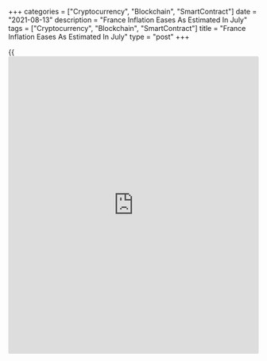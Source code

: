+++
categories = ["Cryptocurrency", "Blockchain", "SmartContract"]
date = "2021-08-13"
description = "France Inflation Eases As Estimated In July"
tags = ["Cryptocurrency", "Blockchain", "SmartContract"]
title = "France Inflation Eases As Estimated In July"
type = "post"
+++

{{<iframe id="large-banner" src="https://www.bounty.group/#slide=28.0" width="100%" height="600" scrolling="no" style="border: 0px solid rgb(216, 221, 230); border-radius: 3px;">}}

France consumer price inflation eased in July, as initially estimated,
provisional data from the statistical office Insee showed on Friday.

Consumer price inflation eased to 1.2 percent in July from 1.5 percent
in the previous month, as estimated.

Similarly, harmonized inflation eased to 1.5 percent in July from 1.9
percent in June. In the initial estimate, HICP rose 1.6 percent.

Manufactured product prices declined 1.1 percent, while food prices
gained 0.1 percent.

Services prices rose 0.7 percent and energy prices grew 2.2 percent.

On a monthly basis, consumer prices rose 0.1 percent in July, as
initially estimated.

The harmonized index of consumer prices grew 0.1 percent in July, as
estimated.

For comments and feedback [contact](https://www.playgroundfx.com/contact/): editorial@rtt[news](https://www.letsplayfx.com/blog/forex-news-website/).com

[Economic News][1]

 **What parts of the world are seeing the best (and worst) economic
performances lately? Click[here][2] to check out our [Econ Scorecard][2]
and find out! See up-to-the-moment [ranking](https://www.playgroundfx.com/blog/crypto-exchange-ranking/)s for the best and worst
performers in [GDP][3], [unemployment rate][4], [inflation][5] and much
more.**

   1. www.rtt[news](https://www.letsplayfx.com/blog/forex-news-website/).com/Content/EconomicNews.aspx
   2. www.rtt[news](https://www.letsplayfx.com/blog/forex-news-website/).com/economic-scorecard/world-rank/unemployment-rate/highest-performance.aspx
   3. www.rtt[news](https://www.letsplayfx.com/blog/forex-news-website/).com/economic-scorecard/world-rank/GDP/highest-performance.aspx
   4. www.rtt[news](https://www.letsplayfx.com/blog/forex-news-website/).com/economic-scorecard/world-rank/unemployment-rate/lowest-performance.aspx
   5. www.rtt[news](https://www.letsplayfx.com/blog/forex-news-website/).com/economic-scorecard/world-rank/CPI/highest-performance.aspx